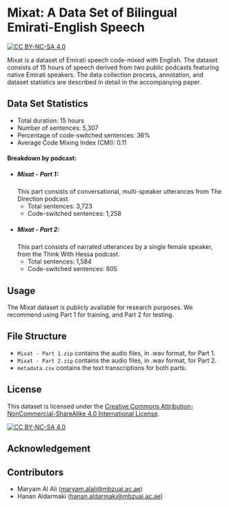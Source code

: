 # Mixat: A Data Set of Bilingual Emirati-English Speech
[![CC BY-NC-SA 4.0][cc-by-nc-sa-shield]][cc-by-nc-sa]

Mixat is a dataset of Emirati speech code-mixed with English. The dataset consists of 15 hours of speech derived from two public podcasts featuring native Emirati speakers. The data collection process, annotation, and dataset statistics are described in detail in the accompanying paper.


## Data Set Statistics
- Total duration: 15 hours
- Number of sentences: 5,307
- Percentage of code-switched sentences: 36%
- Average Code Mixing Index (CMI): 0.11
  
#### Breakdown by podcast:
  - ##### Mixat - Part 1:
    This part consists of conversational, multi-speaker utterances from The Direction podcast. 
    - Total sentences: 3,723
    - Code-switched sentences: 1,258
  - ##### Mixat -  Part 2:
    This part consists of narrated utterances by a single female speaker, from the Think With Hessa podcast. 
    - Total sentences: 1,584
    - Code-switched sentences: 805

## Usage 
The Mixat dataset is publicly available for research purposes. We recommend using Part 1 for training, and Part 2 for testing. 

## File Structure
- `Mixat - Part 1.zip` contains the audio files, in .wav format, for Part 1.
- `Mixat - Part 2.zip` contains the audio files, in .wav format, for Part 2.
- `metadata.csv`  contains the text transcriptions for both parts. 

## License
This dataset is licensed under the [Creative Commons Attribution-NonCommercial-ShareAlike 4.0 International License][cc-by-nc-sa].

[![CC BY-NC-SA 4.0][cc-by-nc-sa-image]][cc-by-nc-sa]

## Acknowledgement

## Contributors
- Maryam Al Ali ([maryam.alali@mbzuai.ac.ae](mailto:maryam.alali@mbzuai.ac.ae))
- Hanan Aldarmaki ([hanan.aldarmaki@mbzuai.ac.ae](mailto:hanan.aldarmaki@mbzuai.ac.ae))

[cc-by-nc-sa]: http://creativecommons.org/licenses/by-nc-sa/4.0/
[cc-by-nc-sa-image]: https://licensebuttons.net/l/by-nc-sa/4.0/88x31.png
[cc-by-nc-sa-shield]: https://img.shields.io/badge/License-CC%20BY--NC--SA%204.0-lightgrey.svg
